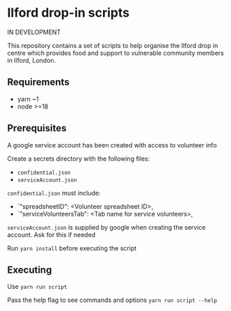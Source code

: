 # Ilford drop-in scripts

IN DEVELOPMENT

This repository contains a set of scripts to help organise the Ilford drop in centre which provides food and support to vulnerable community members in Ilford, London.

## Requirements

- yarn ~1
- node >=18

## Prerequisites

A google service account has been created with access to volunteer info

Create a secrets directory with the following files:

- `confidential.json`
- `serviceAccount.json`

`confidential.json` must include:

- `"spreadsheetID": \<Volunteer spreadsheet ID\>,
- `"serviceVolunteersTab": \<Tab name for service volunteers\>,

`serviceAccount.json` is supplied by google when creating the service account. Ask for this if needed

Run `yarn install` before executing the script

## Executing

Use `yarn run script`

Pass the help flag to see commands and options `yarn run script --help`
